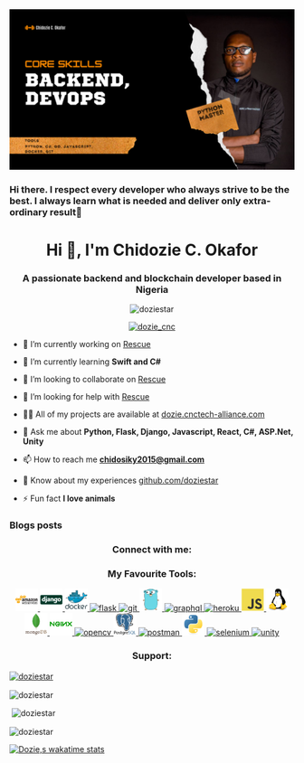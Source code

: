 <img src="dozie3.png">

### Hi there. I respect every developer who always strive to be the best. I always learn what is needed and deliver only extra-ordinary result👋

<h1 align="center">Hi 👋, I'm Chidozie C. Okafor</h1>
<h3 align="center">A passionate backend and blockchain developer based in Nigeria</h3>

<p align="center"> <img src="https://komarev.com/ghpvc/?username=doziestar&label=Profile%20views&color=0e75b6&style=flat" alt="doziestar" /> </p>

<p align="center"> <a href="https://twitter.com/dozie_cnc" target="blank"><img src="https://img.shields.io/twitter/follow/dozie_cnc?logo=twitter&style=for-the-badge" alt="dozie_cnc" /></a> </p>

- 🔭 I’m currently working on [Rescue](https://github.com/doziestar/rescue)

- 🌱 I’m currently learning **Swift and C#**

- 👯 I’m looking to collaborate on [Rescue](https://github.com/doziestar/rescue)

- 🤝 I’m looking for help with [Rescue](https://github.com/doziestar/rescue)

- 👨‍💻 All of my projects are available at [dozie.cnctech-alliance.com](dozie.cnctech-alliance.com)

- 💬 Ask me about **Python, Flask, Django, Javascript, React, C#, ASP.Net, Unity**

- 📫 How to reach me **chidosiky2015@gmail.com**

- 📄 Know about my experiences [github.com/doziestar](github.com/doziestar)

- ⚡ Fun fact **I love animals**

### Blogs posts
<!-- BLOG-POST-LIST:START -->
<!-- BLOG-POST-LIST:END -->

<h3 align="center">Connect with me:</h3>

<h3 align="center">My Favourite Tools:</h3>
<p align="center"> <a href="https://aws.amazon.com" target="_blank"> <img src="https://raw.githubusercontent.com/devicons/devicon/master/icons/amazonwebservices/amazonwebservices-original-wordmark.svg" alt="aws" width="40" height="40"/> </a><a href="https://www.djangoproject.com/" target="_blank"> <img src="https://raw.githubusercontent.com/devicons/devicon/master/icons/django/django-original.svg" alt="django" width="40" height="40"/> </a> <a href="https://www.docker.com/" target="_blank"> <img src="https://raw.githubusercontent.com/devicons/devicon/master/icons/docker/docker-original-wordmark.svg" alt="docker" width="40" height="40"/> </a>  <a href="https://flask.palletsprojects.com/" target="_blank"> <img src="https://www.vectorlogo.zone/logos/pocoo_flask/pocoo_flask-icon.svg" alt="flask" width="40" height="40"/> </a>  <a href="https://git-scm.com/" target="_blank"> <img src="https://www.vectorlogo.zone/logos/git-scm/git-scm-icon.svg" alt="git" width="40" height="40"/> </a> <a href="https://golang.org" target="_blank"> <img src="https://raw.githubusercontent.com/devicons/devicon/master/icons/go/go-original.svg" alt="go" width="40" height="40"/> </a> <a href="https://graphql.org" target="_blank"> <img src="https://www.vectorlogo.zone/logos/graphql/graphql-icon.svg" alt="graphql" width="40" height="40"/> </a> <a href="https://heroku.com" target="_blank"> <img src="https://www.vectorlogo.zone/logos/heroku/heroku-icon.svg" alt="heroku" width="40" height="40"/> </a> <a href="https://developer.mozilla.org/en-US/docs/Web/JavaScript" target="_blank"> <img src="https://raw.githubusercontent.com/devicons/devicon/master/icons/javascript/javascript-original.svg" alt="javascript" width="40" height="40"/> </a> <a href="https://www.linux.org/" target="_blank"> <img src="https://raw.githubusercontent.com/devicons/devicon/master/icons/linux/linux-original.svg" alt="linux" width="40" height="40"/> </a> <a href="https://www.mongodb.com/" target="_blank"> <img src="https://raw.githubusercontent.com/devicons/devicon/master/icons/mongodb/mongodb-original-wordmark.svg" alt="mongodb" width="40" height="40"/> </a> <a href="https://www.nginx.com" target="_blank"> <img src="https://raw.githubusercontent.com/devicons/devicon/master/icons/nginx/nginx-original.svg" alt="nginx" width="40" height="40"/> </a> <a href="https://opencv.org/" target="_blank"> <img src="https://www.vectorlogo.zone/logos/opencv/opencv-icon.svg" alt="opencv" width="40" height="40"/> </a>  </a> <a href="https://www.postgresql.org" target="_blank"> <img src="https://raw.githubusercontent.com/devicons/devicon/master/icons/postgresql/postgresql-original-wordmark.svg" alt="postgresql" width="40" height="40"/> </a> <a href="https://postman.com" target="_blank"> <img src="https://www.vectorlogo.zone/logos/getpostman/getpostman-icon.svg" alt="postman" width="40" height="40"/> </a> <a href="https://www.python.org" target="_blank"> <img src="https://raw.githubusercontent.com/devicons/devicon/master/icons/python/python-original.svg" alt="python" width="40" height="40"/> </a>    <a href="https://www.selenium.dev" target="_blank"> <img src="https://raw.githubusercontent.com/detain/svg-logos/780f25886640cef088af994181646db2f6b1a3f8/svg/selenium-logo.svg" alt="selenium" width="40" height="40"/> </a>    <a href="https://unity.com/" target="_blank"> <img src="https://www.vectorlogo.zone/logos/unity3d/unity3d-icon.svg" alt="unity" width="40" height="40"/> </a> </p>

<h3 align="center">Support:</h3>
<p><a href="https://www.buymeacoffee.com/doziestar"> <img align="center" src="https://cdn.buymeacoffee.com/buttons/v2/default-yellow.png" height="50" width="210" alt="doziestar" /></a>

<p><img align="center" src="https://github-readme-stats.vercel.app/api/top-langs?username=doziestar&show_icons=true&locale=en&layout=compact&theme=dark" alt="doziestar" /></p>

<p>&nbsp;<img align="center" src="https://github-readme-stats.vercel.app/api?username=doziestar&hide=html&langs_count=6&cache_seconds=1800&show_icons=true&locale=en&theme=dracula" alt="doziestar" /></p>

<p><img align="center" src="https://github-readme-streak-stats.herokuapp.com/?user=doziestar&theme=dark&layout=compact" alt="doziestar" ><p>

<!--START_SECTION:waka-->

[![Dozie,s wakatime stats](https://github-readme-stats.vercel.app/api/wakatime?username=doziestar&theme=dracula)](https://github.com/anuraghazra/github-readme-stats)

<!--END_SECTION:waka-->

